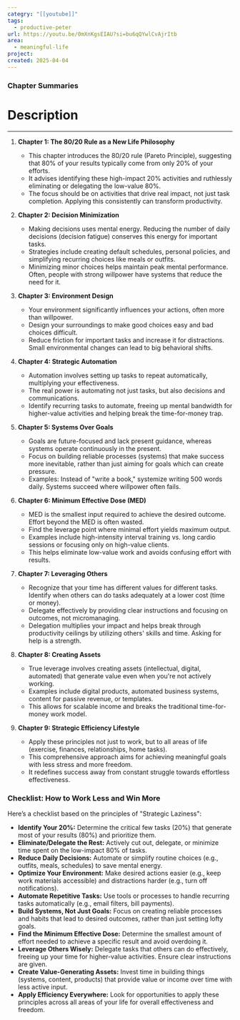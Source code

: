 ```yaml
---
categry: "[[youtube]]"
tags:
  - productive-peter
url: https://youtu.be/0mXnKgsEIAU?si=bu6qQYwlCvAjrItb
area:
  - meaningful-life
project: 
created: 2025-04-04
---
```



### Chapter Summaries


# Description
---


1. **Chapter 1: The 80/20 Rule as a New Life Philosophy**
    
    - This chapter introduces the 80/20 rule (Pareto Principle), suggesting that 80% of your results typically come from only 20% of your efforts.
    - It advises identifying these high-impact 20% activities and ruthlessly eliminating or delegating the low-value 80%.
    - The focus should be on activities that drive real impact, not just task completion. Applying this consistently can transform productivity.
2. **Chapter 2: Decision Minimization**
    
    - Making decisions uses mental energy. Reducing the number of daily decisions (decision fatigue) conserves this energy for important tasks.
    - Strategies include creating default schedules, personal policies, and simplifying recurring choices like meals or outfits.
    - Minimizing minor choices helps maintain peak mental performance. Often, people with strong willpower have systems that reduce the need for it.
3. **Chapter 3: Environment Design**
    
    - Your environment significantly influences your actions, often more than willpower.
    - Design your surroundings to make good choices easy and bad choices difficult.
    - Reduce friction for important tasks and increase it for distractions. Small environmental changes can lead to big behavioral shifts.
4. **Chapter 4: Strategic Automation**
    
    - Automation involves setting up tasks to repeat automatically, multiplying your effectiveness.
    - The real power is automating not just tasks, but also decisions and communications.
    - Identify recurring tasks to automate, freeing up mental bandwidth for higher-value activities and helping break the time-for-money trap.
5. **Chapter 5: Systems Over Goals**
    
    - Goals are future-focused and lack present guidance, whereas systems operate continuously in the present.
    - Focus on building reliable processes (systems) that make success more inevitable, rather than just aiming for goals which can create pressure.
    - Examples: Instead of "write a book," systemize writing 500 words daily. Systems succeed where willpower often fails.
6. **Chapter 6: Minimum Effective Dose (MED)**
    
    - MED is the smallest input required to achieve the desired outcome. Effort beyond the MED is often wasted.
    - Find the leverage point where minimal effort yields maximum output.
    - Examples include high-intensity interval training vs. long cardio sessions or focusing only on high-value clients.
    - This helps eliminate low-value work and avoids confusing effort with results.
7. **Chapter 7: Leveraging Others**
    
    - Recognize that your time has different values for different tasks. Identify when others can do tasks adequately at a lower cost (time or money).
    - Delegate effectively by providing clear instructions and focusing on outcomes, not micromanaging.
    - Delegation multiplies your impact and helps break through productivity ceilings by utilizing others' skills and time. Asking for help is a strength.
8. **Chapter 8: Creating Assets**
    
    - True leverage involves creating assets (intellectual, digital, automated) that generate value even when you're not actively working.
    - Examples include digital products, automated business systems, content for passive revenue, or templates.
    - This allows for scalable income and breaks the traditional time-for-money work model.
9. **Chapter 9: Strategic Efficiency Lifestyle**
    
    - Apply these principles not just to work, but to all areas of life (exercise, finances, relationships, home tasks).
    - This comprehensive approach aims for achieving meaningful goals with less stress and more freedom.
    - It redefines success away from constant struggle towards effortless effectiveness.

### Checklist: How to Work Less and Win More

Here’s a checklist based on the principles of "Strategic Laziness":

- **Identify Your 20%:** Determine the critical few tasks (20%) that generate most of your results (80%) and prioritize them.
- **Eliminate/Delegate the Rest:** Actively cut out, delegate, or minimize time spent on the low-impact 80% of tasks.
- **Reduce Daily Decisions:** Automate or simplify routine choices (e.g., outfits, meals, schedules) to save mental energy.
- **Optimize Your Environment:** Make desired actions easier (e.g., keep work materials accessible) and distractions harder (e.g., turn off notifications).
- **Automate Repetitive Tasks:** Use tools or processes to handle recurring tasks automatically (e.g., email filters, bill payments).
- **Build Systems, Not Just Goals:** Focus on creating reliable processes and habits that lead to desired outcomes, rather than just setting lofty goals.
- **Find the Minimum Effective Dose:** Determine the smallest amount of effort needed to achieve a specific result and avoid overdoing it.
- **Leverage Others Wisely:** Delegate tasks that others can do effectively, freeing up your time for higher-value activities. Ensure clear instructions are given.
- **Create Value-Generating Assets:** Invest time in building things (systems, content, products) that provide value or income over time with less active input.
- **Apply Efficiency Everywhere:** Look for opportunities to apply these principles across all areas of your life for overall effectiveness and freedom.